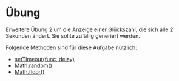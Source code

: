 # Übung

Erweitere Übung 2 um die Anzeige einer Glückszahl, die sich alle 2 Sekunden ändert. Sie sollte zufällig generiert werden.

Folgende Methoden sind für diese Aufgabe nützlich:

* [setTimeout(func, delay)](https://developer.mozilla.org/en-US/docs/Web/API/WindowTimers/setTimeout)
* [Math.random()](https://developer.mozilla.org/en-US/docs/Web/JavaScript/Reference/Global_Objects/Math/random)
* [Math.floor()](https://developer.mozilla.org/en-US/docs/Web/JavaScript/Reference/Global_Objects/Math/floor)

